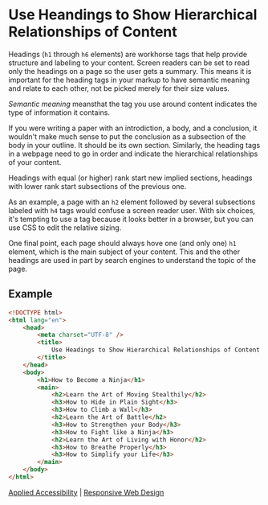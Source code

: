 # Use Heandings to Show Hierarchical Relationships of Content

Headings (`h1` through `h6` elements) are workhorse tags that help provide structure and labeling to your content. Screen readers can be set to read only the headings on a page so the user gets a summary. This means it is important for the heading tags in your markup to have semantic meaning and relate to each other, not be picked merely for their size values.

*Semantic meaning* meansthat the tag you use around content indicates the type of information it contains.

If you were writing a paper with an introdiction, a body, and a conclusion, it
wouldn't make much sense to put the conclusion as a subsection of the body in
your outline. It should be its own section. Similarly, the heading tags in
a webpage need to go in order and indicate the hierarchical relationships of
your content.

Headings with equal (or higher) rank start new implied sections, headings with
lower rank start subsections of the previous one.

As an example, a page with an `h2` element followed by several subsections
labeled with `h4` tags would confuse a screen reader user. With six choices,
it's tempting to use a tag because it looks better in a browser, but you can use
CSS to edit the relative sizing.

One final point, each page should always hove one (and only one) `h1` element,
which is the main subject of your content. This and the other headings are used
in part by search engines to understand the topic of the page.

## Example

```HTML
<!DOCTYPE html>
<html lang="en">
    <head>
        <meta charset="UTF-8" />
        <title>
            Use Headings to Show Hierarchical Relationships of Content
        </title>
    </head>
    <body>
        <h1>How to Become a Ninja</h1>
        <main>
            <h2>Learn the Art of Moving Stealthily</h2>
            <h3>How to Hide in Plain Sight</h3>
            <h3>How to Climb a Wall</h3>
            <h2>Learn the Art of Battle</h2>
            <h3>How to Strengthen your Body</h3>
            <h3>How to Fight like a Ninja</h3>
            <h2>Learn the Art of Living with Honor</h2>
            <h3>How to Breathe Properly</h3>
            <h3>How to Simplify your Life</h3>
        </main>
    </body>
</html>
```

[Applied Accessibility](../applied-accessibility.md) | [Responsive Web
Design](../../responsive-web-design.md)

